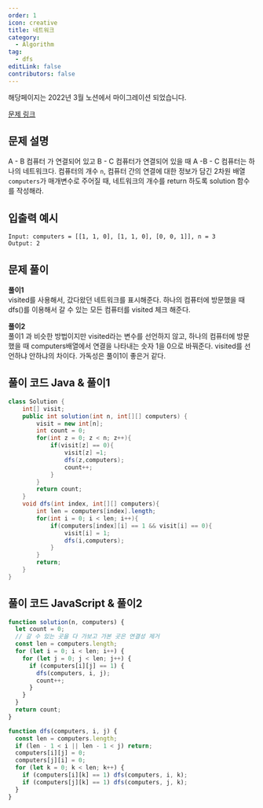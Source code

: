 ```yaml
---
order: 1
icon: creative
title: 네트워크
category:
  - Algorithm
tag:
  - dfs
editLink: false
contributors: false
---
```


해당페이지는 2022년 3월 노션에서 마이그레이션 되었습니다.

[문제 링크](https://programmers.co.kr/learn/courses/30/lessons/43162)

## 문제 설명

A - B 컴퓨터 가 연결되어 있고 B - C 컴퓨터가 연결되어 있을 때 A -B - C 컴퓨터는 하나의 네트워크다.
컴퓨터의 개수 `n`, 컴퓨터 간의 연결에 대한 정보가 담긴 2차원 배열 `computers`가 매개변수로 주어질 때, 네트워크의 개수를 return 하도록 solution 함수를 작성해라.

## 입출력 예시

```
Input: computers = [[1, 1, 0], [1, 1, 0], [0, 0, 1]], n = 3
Output: 2
```

## 문제 풀이

**풀이1**  
visited를 사용해서, 갔다왔던 네트워크를 표시해준다. 하나의 컴퓨터에 방문했을 때 dfs()를 이용해서 갈 수 있는 모든 컴퓨터를 visited 체크 해준다.

**풀이2**  
풀이1 과 비슷한 방법이지만 visited라는 변수를 선언하지 않고, 하나의 컴퓨터에 방문했을 때 computers배열에서 연결을 나타내는 숫자 1을 0으로 바꿔준다. visited를 선언하냐 안하냐의 차이다.
가독성은 풀이1이 좋은거 같다.

## 풀이 코드 Java & 풀이1

```java
class Solution {
    int[] visit;
    public int solution(int n, int[][] computers) {
        visit = new int[n];
        int count = 0;
        for(int z = 0; z < n; z++){
            if(visit[z] == 0){
                visit[z] =1;
                dfs(z,computers);
                count++;
            }
        }
        return count;
    }
    void dfs(int index, int[][] computers){
        int len = computers[index].length;
        for(int i = 0; i < len; i++){
            if(computers[index][i] == 1 && visit[i] == 0){
                visit[i] = 1;
                dfs(i,computers);
            }
        }
        return;
    }
}
```

## 풀이 코드 JavaScript & 풀이2

```js
function solution(n, computers) {
  let count = 0;
  // 갈 수 있는 곳을 다 가보고 가본 곳은 연결성 제거
  const len = computers.length;
  for (let i = 0; i < len; i++) {
    for (let j = 0; j < len; j++) {
      if (computers[i][j] == 1) {
        dfs(computers, i, j);
        count++;
      }
    }
  }
  return count;
}

function dfs(computers, i, j) {
  const len = computers.length;
  if (len - 1 < i || len - 1 < j) return;
  computers[i][j] = 0;
  computers[j][i] = 0;
  for (let k = 0; k < len; k++) {
    if (computers[i][k] == 1) dfs(computers, i, k);
    if (computers[j][k] == 1) dfs(computers, j, k);
  }
}
```
